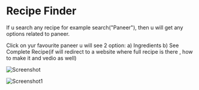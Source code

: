 # Recipe Finder

If u search any recipe for example search("Paneer"), then u will get any options related to paneer.

Click on yur favourite paneer u will see 2 option:
a) Ingredients
b) See Complete Recipe(if will redirect to a website where full recipe is there , how to make it and vedio as well)

![Screenshot ](https://user-images.githubusercontent.com/68656122/128586402-634f6334-b3a0-4c0b-a88b-32e847a414ce.png)

![Screenshot1](https://user-images.githubusercontent.com/68656122/128586424-d55a1cab-475f-4921-a652-436ae3d369e7.png)




